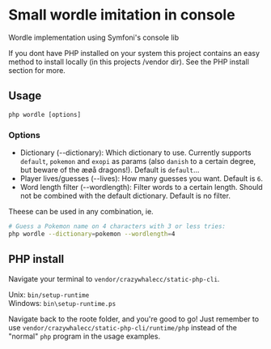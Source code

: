 # Small wordle imitation in console

Wordle implementation using Symfoni's console lib

If you dont have PHP installed on your system this project contains an easy method to install locally (in this projects /vendor dir). See the PHP install section for more.

## Usage

```
php wordle [options]
```

### Options

- Dictionary (--dictionary): Which dictionary to use. Currently supports `default`, `pokemon` and `exopi` as params (also `danish` to a certain degree, but beware of the æøå dragons!). Default is `default`...
- Player lives/guesses (--lives): How many guesses you want. Default is `6`.
- Word length filter (--wordlength): Filter words to a certain length. Should not be combined with the default dictionary. Default is no filter.

Theese can be used in any combination, ie.
```bash
# Guess a Pokemon name on 4 characters with 3 or less tries:
php wordle --dictionary=pokemon --wordlength=4
```

## PHP install

Navigate your terminal to `vendor/crazywhalecc/static-php-cli`.

Unix: `bin/setup-runtime`  
Windows: `bin\setup-runtime.ps`

Navigate back to the roote folder, and you're good to go! Just remember to use `vendor/crazywhalecc/static-php-cli/runtime/php` instead of the "normal" `php` program in the usage examples.